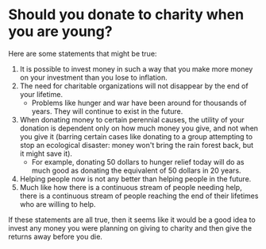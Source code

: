 
# Should you donate to charity when you are young?

Here are some statements that might be true:

1. It is possible to invest money in such a way that you make more money on your investment than you lose to inflation.
2. The need for charitable organizations will not disappear by the end of your lifetime.
    * Problems like hunger and war have been around for thousands of years. They will continue to exist in the future.
3. When donating money to certain perennial causes, the utility of your donation is dependent only on how much money you give, and not when you give it (barring certain cases like donating to a group attempting to stop an ecological disaster: money won't bring the rain forest back, but it might save it).
    * For example, donating 50 dollars to hunger relief today will do as much good as donating the equivalent of 50 dollars in 20 years.
4. Helping people now is not any better than helping people in the future.
5. Much like how there is a continuous stream of people needing help, there is a continuous stream of people reaching the end of their lifetimes who are willing to help.



If these statements are all true, then it seems like it would be a good idea to invest any money you were planning on giving to charity and then give the returns away before you die.
